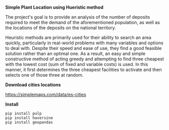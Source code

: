 **Simple Plant Location using Hueristic method**

The project's goal is to provide an analysis of the number of deposits
required to meet the demand of the aforementioned population, as well as the
locations of the deposits on the national territory.


Heuristic methods are primarily used for their ability to search an area 
quickly, particularly in real-world problems with many variables and options 
to deal with. Despite their speed and ease of use, they find a good feasible 
solution rather than an optimal one. As a result, an easy and simple 
constructive method of acting greedy and attempting to find three cheapest 
with the lowest cost (sum of fixed and variable costs) is used. 
In this manner, it first determines the three cheapest facilities to activate 
and then selects one of those three at random.

**Download cities locations**

https://simplemaps.com/data/es-cities


**Install**
```
pip install pulp
pip install haversine
pip install geopandas
```





 
